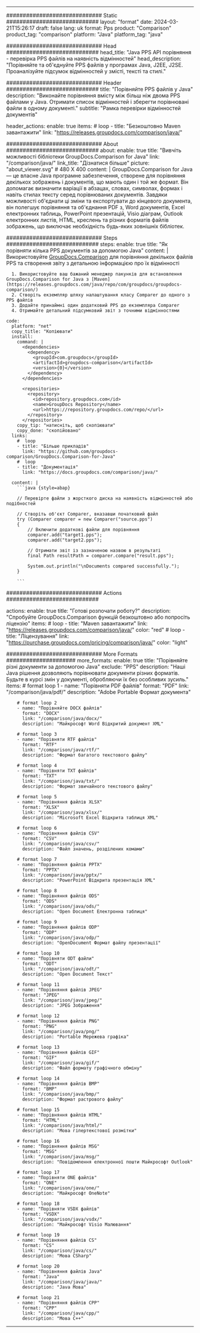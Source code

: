 
---
############################# Static ############################
layout: "format"
date:  2024-03-21T15:26:17
draft: false
lang: uk
format: Pps
product: "Comparison"
product_tag: "comparison"
platform: "Java"
platform_tag: "java"

############################# Head ############################
head_title: "Java PPS API порівняння - перевірка PPS файлів на наявність відмінностей"
head_description: "Порівняйте та об'єднуйте PPS файлів у програмах Java, J2EE, J2SE. Проаналізуйте підсумок відмінностей у змісті, тексті та стилі."

############################# Header ############################
title: "Порівняйте PPS файлів у Java" 
description: "Виконайте порівняння вмісту між більш ніж двома PPS файлами у Java. Отримати список відмінностей і зберегти порівнювані файли в одному документі."
subtitle: "Рамка перевірки відмінностей документів" 

header_actions:
  enable: true
  items:
    #  loop
    - title: "Безкоштовно Maven завантажити"
      link: "https://releases.groupdocs.com/comparison/java/"
      
############################# About ############################
about:
    enable: true
    title: "Вивчіть можливості бібліотеки GroupDocs.Comparison for Java"
    link: "/comparison/java/"
    link_title: "Дізнатися більше"
    picture: "about_viewer.svg" # 480 X 400
    content: |
       GroupDocs.Comparison for Java — це власне Java програмне забезпечення, створене для порівняння декількох зображень і документів, що мають один і той же формат. Він допомагає визначити варіації в абзацах, словах, символах, формах і навіть стилах тексту серед порівнюваних документів. Завдяки можливості об'єднати ці зміни та експортувати до кінцевого документа, він полегшує порівняння та об'єднання PDF з, Word документів, Excel електронних таблиць, PowerPoint презентацій, Visio діаграм, Outlook електронних листів, HTML, креслень та різних форматів файлів зображень, що виключає необхідність будь-яких зовнішніх бібліотек.

############################# Steps ############################
steps:
    enable: true
    title: "Як порівняти кілька PPS документів за допомогою Java"
    content: |
      Використовуйте [GroupDocs.Comparison](https://products.groupdocs.com/comparison/java/) для порівняння декількох файлів PPS та створення звіту з детальною інформацією про їх відмінності
      
      1. Використовуйте ваш бажаний менеджер пакунків для встановлення GroupDocs.Comparison for Java з [Maven](https://releases.groupdocs.com/java/repo/com/groupdocs/groupdocs-comparison/)
      2. Створіть екземпляр шляху налаштування класу Comparer до одного з PPS файлів
      3. Додайте принаймні один додатковий PPS до екземпляра Comparer
      4. Отримайте детальний підсумковий звіт з точними відмінностями
   
    code:
      platform: "net"
      copy_title: "Копіювати"
      install:
        command: |
          <dependencies>
            <dependency>
              <groupId>com.groupdocs</groupId>
              <artifactId>groupdocs-comparison</artifactId>
              <version>{0}</version>
            </dependency>
          </dependencies>

          <repositories>
            <repository>
              <id>repository.groupdocs.com</id>
              <name>GroupDocs Repository</name>
              <url>https://repository.groupdocs.com/repo/</url>
            </repository>
          </repositories>
        copy_tip: "натисніть, щоб скопіювати"
        copy_done: "скопійовано"
      links:
        #  loop
        - title: "Більше прикладів"
          link: "https://github.com/groupdocs-comparison/GroupDocs.Comparison-for-Java"
        #  loop
        - title: "Документація"
          link: "https://docs.groupdocs.com/comparison/java/"
          
      content: |
        ```java {style=abap}

        // Перевірте файли з жорсткого диска на наявність відмінностей або подібностей

        // Створіть об'єкт Comparer, вказавши початковий файл
        try (Comparer comparer = new Comparer("source.pps") 
        {
            // Включити додаткові файли для порівняння
        	comparer.add("target1.pps");
            comparer.add("target2.pps");

            // Отримати звіт із зазначеною назвою в результаті
            final Path resultPath = comparer.compare("result.pps"); 

            System.out.println("\nDocuments compared successfully.");
        }
        
        ```            

############################# Actions ############################

actions:
  enable: true
  title: "Готові розпочати роботу?"
  description: "Спробуйте GroupDocs.Comparison функцій безкоштовно або попросіть ліцензію"
  items:
    #  loop
    - title: "Maven завантажити"
      link: "https://releases.groupdocs.com/comparison/java/"
      color: "red"
        #  loop
    - title: "Ліцензування"
      link: "https://purchase.groupdocs.com/pricing/comparison/java/"
      color: "light"


############################# More Formats #####################
more_formats:
    enable: true
    title: "Порівняйте різні документи за допомогою Java"
    exclude: "PPS"
    description: "Наші Java рішення дозволяють порівнювати документи різних форматів. Будьте в курсі змін у документі, обробляючи їх без особливих зусиль."
    items: 
        # format loop 1
        - name: "Порівняти PDF файлів"
          format: "PDF"
          link: "/comparison/java/pdf/"
          description: "Adobe Portable Формат документа"

        # format loop 2
        - name: "Порівняйте DOCX файлів"
          format: "DOCX"
          link: "/comparison/java/docx/"
          description: "Майкрософт Word Відкритий документ XML"

        # format loop 3
        - name: "Порівняти RTF файлів"
          format: "RTF"
          link: "/comparison/java/rtf/"
          description: "Формат багатого текстового файлу"

        # format loop 4
        - name: "Порівняти TXT файлів"
          format: "TXT"
          link: "/comparison/java/txt/"
          description: "Формат звичайного текстового файлу"

        # format loop 5
        - name: "Порівняння файлів XLSX"
          format: "XLSX"
          link: "/comparison/java/xlsx/"
          description: "Microsoft Excel Відкрита таблиця XML"

        # format loop 6
        - name: "Порівняння файлів CSV"
          format: "CSV"
          link: "/comparison/java/csv/"
          description: "Файл значень, розділених комами"

        # format loop 7
        - name: "Порівняння файлів PPTX"
          format: "PPTX"
          link: "/comparison/java/pptx/"
          description: "PowerPoint Відкрита презентація XML"

        # format loop 8
        - name: "Порівняння файлів ODS"
          format: "ODS"
          link: "/comparison/java/ods/"
          description: "Open Document Електронна таблиця"

        # format loop 9
        - name: "Порівняння файлів ODP"
          format: "ODP"
          link: "/comparison/java/odp/"
          description: "OpenDocument Формат файлу презентації"

        # format loop 10
        - name: "Порівняти ODT файли"
          format: "ODT"
          link: "/comparison/java/odt/"
          description: "Open Document Текст"

        # format loop 11
        - name: "Порівняння файлів JPEG"
          format: "JPEG"
          link: "/comparison/java/jpeg/"
          description: "JPEG Зображення"

        # format loop 12
        - name: "Порівняння файлів PNG"
          format: "PNG"
          link: "/comparison/java/png/"
          description: "Portable Мережева графіка"

        # format loop 13
        - name: "Порівняння файлів GIF"
          format: "GIF"
          link: "/comparison/java/gif/"
          description: "Файл формату графічного обміну"

        # format loop 14
        - name: "Порівняння файлів BMP"
          format: "BMP"
          link: "/comparison/java/bmp/"
          description: "Формат растрового файлу"

        # format loop 15
        - name: "Порівняння файлів HTML"
          format: "HTML"
          link: "/comparison/java/html/"
          description: "Мова гіпертекстової розмітки"

        # format loop 16
        - name: "Порівняння файлів MSG"
          format: "MSG"
          link: "/comparison/java/msg/"
          description: "Повідомлення електронної пошти Майкрософт Outlook"

        # format loop 17
        - name: "Порівняти ONE файлів"
          format: "ONE"
          link: "/comparison/java/one/"
          description: "Майкрософт OneNote"

        # format loop 18
        - name: "Порівняти VSDX файлів"
          format: "VSDX"
          link: "/comparison/java/vsdx/"
          description: "Майкрософт Visio Малювання"

        # format loop 19
        - name: "Порівняння файлів CS"
          format: "CS"
          link: "/comparison/java/cs/"
          description: "Мова CSharp"

        # format loop 20
        - name: "Порівняння файлів Java"
          format: "Java"
          link: "/comparison/java/java/"
          description: "Java Мова"
          
        # format loop 21
        - name: "Порівняння файлів CPP"
          format: "CPP"
          link: "/comparison/java/cpp/"
          description: "Мова C++"
---